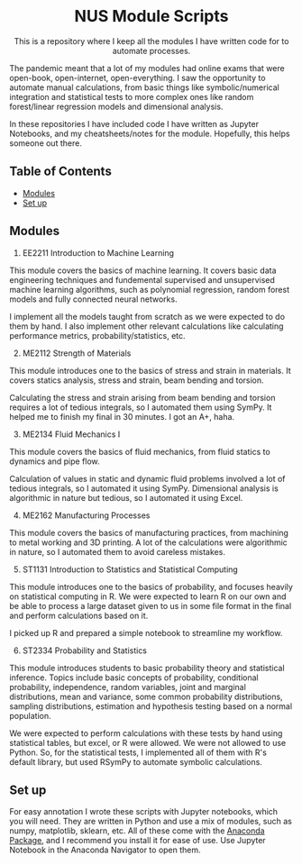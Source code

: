 <!-- PROJECT LOGO -->
<br />
<p align="center">
  <h1 align="center">NUS Module Scripts</h1>

  <p align="center">
    This is a repository where I keep all the modules I have written code for to automate processes. 
  </p>
</p>

The pandemic meant that a lot of my modules had online exams that were open-book, open-internet, open-everything. I saw the opportunity to automate manual calculations, from basic things like symbolic/numerical integration and statistical tests to more complex ones like random forest/linear regression models and dimensional analysis. 

In these repositories I have included code I have written as Jupyter Notebooks, and my cheatsheets/notes for the module. Hopefully, this helps someone out there.

## Table of Contents

- [Modules](#Modules-)
- [Set up](#Set-up-)

## Modules
1. EE2211 Introduction to Machine Learning

This module covers the basics of machine learning. It covers basic data engineering techniques and fundemental supervised and unsupervised machine learning algorithms, such as polynomial regression, random forest models and fully connected neural networks.

I implement all the models taught from scratch as we were expected to do them by hand. I also implement other relevant calculations like calculating performance metrics, probability/statistics, etc. 

2. ME2112 Strength of Materials

This module introduces one to the basics of stress and strain in materials. It covers statics analysis, stress and strain, beam bending and torsion. 

Calculating the stress and strain arising from beam bending and torsion requires a lot of tedious integrals, so I automated them using SymPy. It helped me to finish my final in 30 minutes. I got an A+, haha. 

3. ME2134 Fluid Mechanics I

This module covers the basics of fluid mechanics, from fluid statics to dynamics and pipe flow. 

Calculation of values in static and dynamic fluid problems involved a lot of tedious integrals, so I automated it using SymPy. Dimensional analysis is algorithmic in nature but tedious, so I automated it using Excel. 

4. ME2162 Manufacturing Processes

This module covers the basics of manufacturing practices, from machining to metal working and 3D printing. A lot of the calculations were algorithmic in nature, so I automated them to avoid careless mistakes.

5. ST1131 Introduction to Statistics and Statistical Computing 

This module introduces one to the basics of probability, and focuses heavily on statistical computing in R. We were expected to learn R on our own and be able to process a large dataset given to us in some file format in the final and perform calculations based on it. 

I picked up R and prepared a simple notebook to streamline my workflow. 

6. ST2334 Probability and Statistics

This module introduces students to basic probability theory and statistical inference. Topics include basic concepts of probability, conditional probability, independence, random variables, joint and marginal distributions, mean and variance, some common probability distributions, sampling distributions, estimation and hypothesis testing based on a normal population.

We were expected to perform calculations with these tests by hand using statistical tables, but excel, or R were allowed. We were not allowed to use Python. So, for the statistical tests, I implemented all of them with R's default library, but used RSymPy to automate symbolic calculations. 

## Set up
For easy annotation I wrote these scripts with Jupyter notebooks, which you will need. They are written in Python and use a mix of modules, such as numpy, matplotlib, sklearn, etc. All of these come with the [Anaconda Package](https://www.anaconda.com/), and I recommend you install it for ease of use. Use Jupyter Notebook in the Anaconda Navigator to open them.
